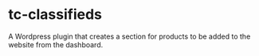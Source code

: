 # tc-classifieds
A Wordpress plugin that creates a section for products to be added to the website from the dashboard.
